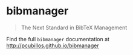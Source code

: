 # bibmanager
> The Next Standard in BibTeX Management

Find the full ``bibmanager`` documentation at <http://pcubillos.github.io/bibmanager>
